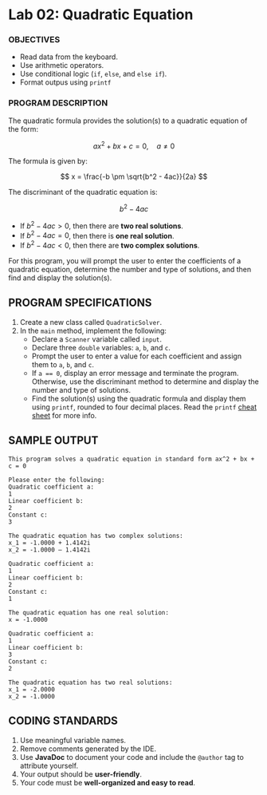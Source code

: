 # Lab 02: Quadratic Equation

### OBJECTIVES  
- Read data from the keyboard.  
- Use arithmetic operators.  
- Use conditional logic (`if`, `else`, and `else if`).
- Format outpus using `printf`

### PROGRAM DESCRIPTION  
The quadratic formula provides the solution(s) to a quadratic equation of the form:  

$$
ax^2 + bx + c = 0, \quad a \neq 0
$$

The formula is given by:  

$$
x = \frac{-b \pm \sqrt{b^2 - 4ac}}{2a}
$$

The discriminant of the quadratic equation is:  

$$
b^2 - 4ac
$$

- If $b^2 - 4ac > 0$, then there are **two real solutions**.  
- If $b^2 - 4ac = 0$, then there is **one real solution**.  
- If $b^2 - 4ac < 0$, then there are **two complex solutions**.  

For this program, you will prompt the user to enter the coefficients of a quadratic equation, determine the number and type of solutions, and then find and display the solution(s).  

## PROGRAM SPECIFICATIONS  
1. Create a new class called `QuadraticSolver`.  
2. In the `main` method, implement the following:  
   - Declare a `Scanner` variable called `input`.  
   - Declare three `double` variables: `a`, `b`, and `c`.  
   - Prompt the user to enter a value for each coefficient and assign them to `a`, `b`, and `c`.  
   - If `a == 0`, display an error message and terminate the program. Otherwise, use the discriminant method to determine and display the number and type of solutions.  
   - Find the solution(s) using the quadratic formula and display them using `printf`, rounded to four decimal places. Read the `printf` [cheat sheet](printf-cheat-sheet.md) for more info.

## SAMPLE OUTPUT
```
This program solves a quadratic equation in standard form ax^2 + bx + c = 0

Please enter the following:
Quadratic coefficient a:
1
Linear coefficient b:
2
Constant c:
3

The quadratic equation has two complex solutions:
x_1 = -1.0000 + 1.4142i
x_2 = -1.0000 – 1.4142i
```
```
Quadratic coefficient a:
1
Linear coefficient b:
2
Constant c:
1

The quadratic equation has one real solution:
x = -1.0000
```
```
Quadratic coefficient a:
1
Linear coefficient b:
3
Constant c:
2

The quadratic equation has two real solutions:
x_1 = -2.0000
x_2 = -1.0000
```

## CODING STANDARDS  
1. Use meaningful variable names.
2. Remove comments generated by the IDE.
3. Use **JavaDoc** to document your code and include the `@author` tag to attribute yourself.
4. Your output should be **user-friendly**.
5. Your code must be **well-organized and easy to read**.
